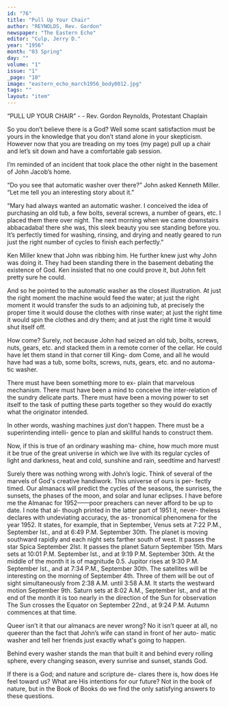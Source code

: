 ```yaml
---
id: "76"
title: "Pull Up Your Chair"
author: "REYNOLDS, Rev. Gordon"
newspaper: "The Eastern Echo"
editor: "Culp, Jerry D."
year: "1956"
month: "03 Spring"
day: ""
volume: "1"
issue: "1"
_page: "10"
image: "eastern_echo_march1956_body0012.jpg"
tags: ""
layout: "item"
---
```

“PULL UP YOUR CHAIR” - - Rev. Gordon Reynolds, Protestant Chaplain

So you don’t believe there is a God? Well
some scant satisfaction must be yours in the
knowledge that you don’t stand alone in your
skepticism. However now that you are treading
on my toes (my page) pull up a chair and let’s sit
down and have a comfortable gab session.

I’m reminded of an incident that took place the
other night in the basement of John Jacob’s home.

“Do you see that automatic washer over
there?” John asked Kenneth Miller. “Let me
tell you an interesting story about it.”

“Mary had always wanted an automatic
washer. I conceived the idea of purchasing an old
tub, a few bolts, several screws, a number of gears,
etc. I placed them there over night. The next
morning when we came downstairs abbacadaba!
there she was, this sleek beauty you see standing
before you. It’s perfectly timed for washing,
rinsing, and drying and neatly geared to run just
the right number of cycles to finish each perfectly.”

Ken Miller knew that John was ribbing him.
He further knew just why John was doing it. They
had been standing there in the basement debating
the existence of God. Ken insisted that no one
could prove it, but John felt pretty sure he could.

And so he pointed to the automatic washer as
the closest illustration. At just the right moment
the machine would feed the water; at just the right
moment it would transfer the suds to an adjoining
tub, at precisely the proper time it would douse the
clothes with rinse water; at just the right time it
would spin the clothes and dry them; and at just the
right time it would shut itself off.

How come? Surely, not because John had
seized an old tub, bolts, screws, nuts, gears, etc. and
stacked them in a remote corner of the cellar. He
could have let them stand in that corner till King-
dom Come, and all he would have had was a tub,
some bolts, screws, nuts, gears, etc. and no automa-
tic washer.

There must have been something more to ex-
plain that marvelous mechanism. There must have
been a mind to conceive the inter-relation of the
sundry delicate parts. There must have been a
moving power to set itself to the task of putting
these parts together so they would do exactly what
the originator intended.

In other words, washing machines just don't
happen. There must be a superintending intelli-
gence to plan and skillful hands to construct them.

Now, if this is true of an ordinary washing ma-
chine, how much more must it be true of the great
universe in which we live with its regular cycles of
light and darkness, heat and cold, sunshine and
rain, seedtime and harvest!

Surely there was nothing wrong with John’s
logic. Think of several of the marvels of God's
creative handiwork. This universe of ours is per-
fectly timed. Our almanacs will predict the cycles
of the seasons, the sunrises, the sunsets, the phases
of the moon, and solar and lunar eclipses. I have
before me the Almanac for 1952——poor preachers
can never afford to be up to date. I note that al-
though printed in the latter part of 1951 it, never-
theless declares with undeviating accuracy, the as-
tronomical phenomena for the year 1952. It states,
for example, that in September, Venus sets at 7:22
P.M., September Ist., and at 6:49 P.M. September
30th. The planet is moving southward rapidly and
each night sets farther south of west. It passes the
star Spica September 2Ist. It passes the planet
Saturn September 15th. Mars sets at 10:01 P.M.
September Ist., and at 9:19 P.M. September 30th.
At the middle of the month it is of magnitude 0.5.
Jupitor rises at 9:30 P.M. September Ist., and at
7:34 P.M., September 30th. The satellites will be
interesting on the morning of September 4th. Three
of them will be out of sight simultaneously from
2:38 A.M. until 3:58 A.M. It starts the westward
motion September 9th. Saturn sets at 8:02 A.M.,
September Ist., and at the end of the month it is too
nearly in the direction of the Sun for observation
The Sun crosses the Equator on September 22nd., at
9:24 P.M. Autumn commences at that time.

Queer isn’t it that our almanacs are never
wrong? No it isn’t queer at all, no queerer than the
fact that John’s wife can stand in front of her auto-
matic washer and tell her friends just exactly what's
going to happen.

Behind every washer stands the man that built
it and behind every rolling sphere, every changing
season, every sunrise and sunset, stands God.

If there is a God; and nature and scripture de-
clares there is, how does He feel toward us? What
are His intentions for our future? Not in the book
of nature, but in the Book of Books do we find the
only satisfying answers to these questions.
